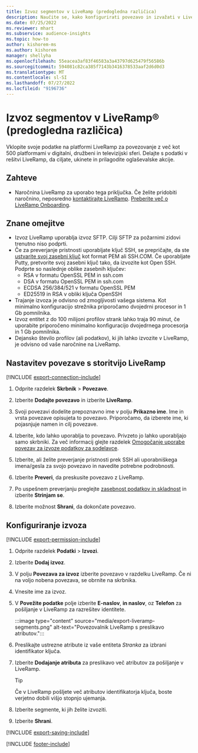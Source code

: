 ```yaml
---
title: Izvoz segmentov v LiveRamp (predogledna različica)
description: Naučite se, kako konfigurirati povezavo in izvažati v LiveRamp.
ms.date: 07/25/2022
ms.reviewer: mhart
ms.subservice: audience-insights
ms.topic: how-to
author: kishorem-ms
ms.author: kishorem
manager: shellyha
ms.openlocfilehash: 55eacea3af83f46583a3a43797d625479f56586b
ms.sourcegitcommit: 594081c82ca385f7143b3416378533aaf2d6d0d3
ms.translationtype: MT
ms.contentlocale: sl-SI
ms.lasthandoff: 07/27/2022
ms.locfileid: "9196736"
---
```

# <a name="export-segments-to-liverampreg-preview"></a>Izvoz segmentov v LiveRamp&reg; (predogledna različica)

Vklopite svoje podatke na platformi LiveRamp za povezovanje z več kot 500 platformami v digitalni, družbeni in televizijski sferi. Delajte s podatki v rešitvi LiveRamp, da ciljate, ukinete in prilagodite oglaševalske akcije.

## <a name="prerequisites"></a>Zahteve

- Naročnina LiveRamp za uporabo tega priključka. Če želite pridobiti naročnino, neposredno [kontaktirajte LiveRamp](https://liveramp.com/contact/). [Preberite več o LiveRamp Onboarding](https://liveramp.com/our-platform/data-onboarding/).

## <a name="known-limitations"></a>Znane omejitve

- Izvoz LiveRamp uporablja izvoz SFTP. Cilji SFTP za požarnimi zidovi trenutno niso podprti.
- Če za preverjanje pristnosti uporabljate ključ SSH, se prepričajte, da ste [ustvarite svoj zasebni ključ](/azure/virtual-machines/linux/create-ssh-keys-detailed#basic-example) kot format PEM ali SSH.COM. Če uporabljate Putty, pretvorite svoj zasebni ključ tako, da izvozite kot Open SSH. Podprte so naslednje oblike zasebnih ključev:
  - RSA v formatu OpenSSL PEM in ssh.com
  - DSA v formatu OpenSSL PEM in ssh.com
  - ECDSA 256/384/521 v formatu OpenSSL PEM
  - ED25519 in RSA v obliki ključa OpenSSH
- Trajanje izvoza je odvisno od zmogljivosti vašega sistema. Kot minimalno konfiguracijo strežnika priporočamo dvojedrni procesor in 1 Gb pomnilnika.
- Izvoz entitet z do 100 milijoni profilov strank lahko traja 90 minut, če uporabite priporočeno minimalno konfiguracijo dvojedrnega procesorja in 1 Gb pomnilnika.
- Dejansko število profilov (ali podatkov), ki jih lahko izvozite v LiveRamp, je odvisno od vaše naročnine na LiveRamp.

## <a name="set-up-connection-to-liveramp"></a>Nastavitev povezave s storitvijo LiveRamp

[!INCLUDE [export-connection-include](includes/export-connection-admn.md)]

1. Odprite razdelek **Skrbnik** > **Povezave**.

1. Izberite **Dodajte povezavo** in izberite **LiveRamp**.

1. Svoji povezavi dodelite prepoznavno ime v polju **Prikazno ime**. Ime in vrsta povezave opisujeta to povezavo. Priporočamo, da izberete ime, ki pojasnjuje namen in cilj povezave.

1. Izberite, kdo lahko uporablja to povezavo. Privzeto jo lahko uporabljajo samo skrbniki. Za več informacij glejte razdelek [Omogočanje uporabe povezav za izvoze podatkov za sodelavce](connections.md#allow-contributors-to-use-a-connection-for-exports).

1. Izberite, ali želite preverjanje pristnosti prek SSH ali uporabniškega imena/gesla za svojo povezavo in navedite potrebne podrobnosti.

1. Izberite **Preveri**, da preskusite povezavo z LiveRamp.

1. Po uspešnem preverjanju preglejte [zasebnost podatkov in skladnost](connections.md#data-privacy-and-compliance) in izberite **Strinjam se**.

1. Izberite možnost **Shrani**, da dokončate povezavo.

## <a name="configure-an-export"></a>Konfiguriranje izvoza

[!INCLUDE [export-permission-include](includes/export-permission.md)]

1. Odprite razdelek **Podatki** > **Izvozi**.

1. Izberite **Dodaj izvoz**.

1. V polju **Povezava za izvoz** izberite povezavo v razdelku LiveRamp. Če ni na voljo nobena povezava, se obrnite na skrbnika.

1. Vnesite ime za izvoz.

1. V **Povežite podatke** polje izberite **E-naslov**, **in naslov**, oz **Telefon** za pošiljanje v LiveRamp za razrešitev identitete.

   :::image type="content" source="media/export-liveramp-segments.png" alt-text="Povezovalnik LiveRamp s preslikavo atributov.":::

1. Preslikajte ustrezne atribute iz vaše entiteta *Stranka* za izbrani identifikator ključa.

1. Izberite **Dodajanje atributa** za preslikavo več atributov za pošiljanje v LiveRamp.

   > [!TIP]
   > Če v LiveRamp pošljete več atributov identifikatorja ključa, boste verjetno dobili višjo stopnjo ujemanja.

1. Izberite segmente, ki jih želite izvoziti.

1. Izberite **Shrani**.

[!INCLUDE [export-saving-include](includes/export-saving.md)]

[!INCLUDE [footer-include](includes/footer-banner.md)]
